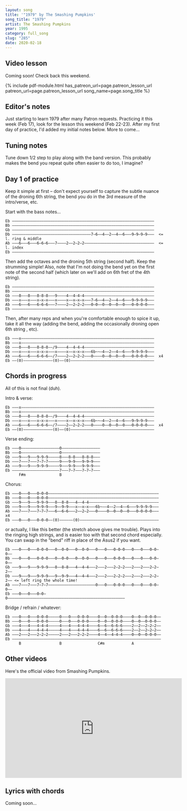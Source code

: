 ```yaml
---
layout: song
title: '"1979" by The Smashing Pumpkins'
song_title: "1979"
artist: The Smashing Pumpkins
year: 1995
category: full_song
slug: "285"
date: 2020-02-18
---
```


<!-- patreon_lesson_available: true
patreon_lesson_url: https://www.patreon.com/posts/34051720 -->

## Video lesson

Coming soon! Check back this weekend.

<!-- <iframe width="560" height="315" src="https://www.youtube.com/embed/ddsCIJMwTnc" frameborder="0" allow="accelerometer; autoplay; encrypted-media; gyroscope; picture-in-picture" allowfullscreen></iframe> -->

{% include pdf-module.html has_patreon_url=page.patreon_lesson_url patreon_url=page.patreon_lesson_url song_name=page.song_title %}

## Editor's notes

Just starting to learn 1979 after many Patron requests. Practicing it this week (Feb 17), look for the lesson this weekend (Feb 22-23). After my first day of practice, I'd added my initial notes below. More to come...

## Tuning notes

Tune down 1/2 step to play along with the band version. This probably makes the bend you repeat quite often easier to do too, I imagine?

## Day 1 of practice

Keep it simple at first – don't expect yourself to capture the subtle nuance of the droning 6th string, the bend you do in the 3rd measure of the intro/verse, etc.

Start with the bass notes...

    Eb –––––––––––––––––––––––––––––––––––––––––––––––––––––––––––––––
    Bb –––––––––––––––––––––––––––––––––––––––––––––––––––––––––––––––
    Gb –––––––––––––––––––––––––––––––––––––––––––––––––––––––––––––––
    Db –––––––––––––––––––––––––––––––––––7–6––4––2––4––6–––9–9–9–9–––  <= l. ring & middle
    Ab –––6–––6–––6–6–6–––7––––2––2–2–2–––––––––––––––––––––––––––––––  <= l. index
    Eb –––––––––––––––––––––––––––––––––––––––––––––––––––––––––––––––

Then add the octaves and the droning 5th string (second half). Keep the strumming simple! Also, note that I'm not doing the bend yet on the first note of the second half (which later on we'll add on 6th fret of the 4th string).

    Eb –––––––––––––––––––––––––––––––––––––––––––––––––––––––––––––––
    Bb –––––––––––––––––––––––––––––––––––––––––––––––––––––––––––––––
    Gb –––8–––8–––8–8–8–––9––––4––4–4–4–––––––––––––––––––––––––––––––
    Db –––x–––x–––x–x–x–––x––––x––x–x–x–––7–6––4––2––4––6–––9–9–9–9–––
    Ab –––6–––6–––6–6–6–––7––––2––2–2–2–––0–0––0––0––0––0–––0–0–0–0–––
    Eb –––––––––––––––––––––––––––––––––––––––––––––––––––––––––––––––

Then, after many reps and when you're comfortable enough to spice it up, take it all the way (adding the bend, adding the occasionally droning open 6th string , etc).

    Eb –––x–––––––––––––––––––––––––––––––––––––––––––––––––––––––––––
    Bb –––x–––––––––––––––––––––––––––––––––––––––––––––––––––––––––––
    Gb –––8–––8–––8–8–8––/9––––4––4–4–4–––––––––––––––––––––––––––––––
    Db –––x–––x–––x–x–x–––x––––x––x–x–x–––6b~~–4––2––4––6–––9–9–9–9–––
    Ab –––6–––6–––6–6–6––/7––––2––2–2–2–––0––––0––0––0––0–––0–0–0–0–––  x4
    Eb ––(0)–––––––––––––(0)––(0)–––––––––––––––––––––––––––––––––––––  


## Chords in progress

All of this is not final (duh).

Intro & verse:

    Eb –––x–––––––––––––––––––––––––––––––––––––––––––––––––––––––––––
    Bb –––x–––––––––––––––––––––––––––––––––––––––––––––––––––––––––––
    Gb –––8–––8–––8–8–8––/9––––4––4–4–4–––––––––––––––––––––––––––––––
    Db –––x–––x–––x–x–x–––x––––x––x–x–x–––6b~~–4––2––4––6–––9–9–9–9–––
    Ab –––6–––6–––6–6–6––/7––––2––2–2–2–––0––––0––0––0––0–––0–0–0–0–––  x4
    Eb ––(0)–––––––––––––(0)––(0)–––––––––––––––––––––––––––––––––––––  

Verse ending:

    Eb –––0–––––––––––––––––0–––––––––––––––––
    Bb –––0–––––––––––––––––0–––––––––––––––––
    Gb –––9–––9–––9–9–9–––––8–––8–8–––8–8–8–––
    Db –––7–––7–––7–7–7–––––9–––9–9–––9–9–9–––
    Ab –––9–––9–––9–9–9–––––9–––9–9–––9–9–9–––
    Eb –––––––––––––––––––––7–––7–7–––7–7–7–––
          F#m               B

Chorus:

    Eb –––0–––0–––0–0–0–––––––––––––––––––––––––––––––––––––––––––––––––
    Bb –––0–––0–––0–0–0–––––––––––––––––––––––––––––––––––––––––––––––––
    Gb –––9–––9–––9–9–9–––8––8–8–––4––4–4–––––––––––––––––––––––––––––––
    Db –––9–––9–––9–9–9–––9––9–9–––x––x–x–––6b~––4––2––4––6–––9–9–9–9–––
    Ab –––7–––7–––7–7–7–––6––6–6–––2––2–2–––0––––0––0––0––0–––0–0–0–0–––  x4
    Eb –––0–––0–––0–0–0––(0)––––––(0)–––––––––––––––––––––––––––––––––––

or actually, I like this better (the stretch above gives me trouble). Plays into the ringing high strings, and is easier too with that second chord especially. You can swap in the "bend" riff in place of the Asus2 if you want.

    Eb –––0–––0–––0–0–0–––0––0–0–––0––0–0–––0–––0–––0–0–0–––0–––0–––0–0–0––
    Bb –––0–––0–––0–0–0–––0––0–0–––0––0–0–––0–––0–––0–0–0–––0–––0–––0–0–0––
    Gb –––9–––9–––9–9–9–––8––8–8–––4––4–4–––2–––2–––2–2–2–––2–––2–––2–2–2––
    Db –––9–––9–––9–9–9–––9––9–9–––4––4–4–––2–––2–––2–2–2–––2–––2–––2–2–2–– <= left ring the whole time!
    Ab –––7–––7–––7–7–7–––––––––––––––––––––0–––0–––0–0–0–––0–––0–––0–0–0––
    Eb –––0–––0–––0–0–0––––––––––––––––––––––––––––––––––––––––––––––––––––


Bridge / refrain / whatever:

    Eb –––0–––0–––0–0–0–––––0–––0–––0–0–0––––0––0––0–0–0––––0––0––0–0–0––
    Bb –––0–––0–––0–0–0–––––0–––0–––0–0–0––––0––0––0–0–0––––0––0––0–0–0––
    Gb –––4–––4–––4–4–4–––––4–––4–––4–4–4––––6––6––6–6–6––––2––2––2–2–2––
    Db –––4–––4–––4–4–4–––––4–––4–––4–4–4––––6––6––6–6–6––––2––2––2–2–2––
    Ab –––2–––2–––2–2–2–––––2–––2–––2–2–2––––4––4––4–4–4––––0––0––0–0–0––
    Eb ––––––––––––––––––––––––––––––––––––––––––––––––––––––––––––––––––
          B                 B                C#m            A

## Other videos

Here's the official video from Smashing Pumpkins.

<iframe width="560" height="315" src="https://www.youtube.com/embed/4aeETEoNfOg" frameborder="0" allow="accelerometer; autoplay; encrypted-media; gyroscope; picture-in-picture" allowfullscreen></iframe>


## Lyrics with chords

Coming soon...
